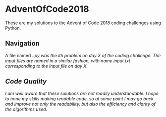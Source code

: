 # AdventOfCode2018

These are my solutions to the Advent of Code 2018 coding challenges using Python.

## Navigation

A file named <X>.<i>.py was the ith problem on day X of the coding challenge. The input files are named in a similar fashion, with name input<X>.txt corresponding to the input file on day X.
  
## Code Quality

I am well aware that these solutions are not readily understandable. I hope to hone my skills making readable code, so at some point I may go back and improve not only the readability, but also the efficiency and clarity of the algorithms used.
